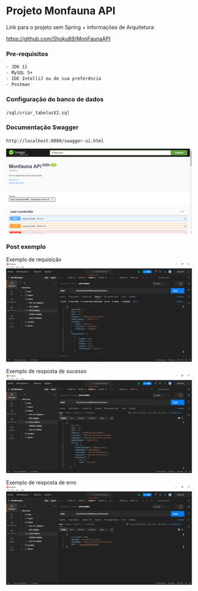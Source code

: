 # Projeto Monfauna API

Link para o projeto sem Spring + informações de Arquitetura:

https://github.com/Shoku89/MonFaunaAPI

### Pre-requisitos

```
- JDK 11
- MySQL 5+
- IDE IntelliJ ou de sua preferência
- Postman
```

### Configuração do banco de dados

`/sql/criar_tabelasV2.sql`

### Documentação Swagger

`http://localhost:8080/swagger-ui.html`

![img.png](doc/img.png)

### Post exemplo

Exemplo de requisição
![img.png](doc/img1.png)

Exemplo de resposta de sucesso
![img.png](doc/img2.png)

Exemplo de resposta de erro
![img.png](doc/img3.png)